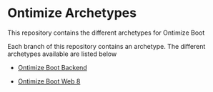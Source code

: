 # Ontimize Archetypes
This repository contains the different archetypes for Ontimize Boot

Each branch of this repository contains an archetype. The different archetypes available are listed below

-   [Ontimize Boot Backend](https://github.com/ontimize/-bck-ontimize-archetypes/tree/ontimize-boot-backend)

-   [Ontimize Boot Web 8](https://github.com/ontimize/-bck-ontimize-archetypes/tree/ontimize-boot-web-8)
